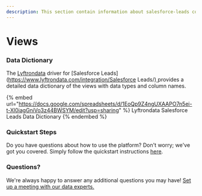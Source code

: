 ```yaml
---
description: This section contain information about salesforce-leads connector views information
---
```


# Views

### Data Dictionary

The [Lyftrondata](https://www.lyftrondata.com/) driver for [Salesforce Leads](https://www.lyftrondata.com/integration/Salesforce Leads/)[ ](https://www.lyftrondata.com/integration/salesforce-leads/)provides a detailed data dictionary of the views with data types and column names.

{% embed url="https://docs.google.com/spreadsheets/d/1EoQp9Z4ngUXAAPO7n5ei-t-Xl0iagGniVo3z44BWSYM/edit?usp=sharing" %}
Lyftrondata Salesforce Leads Data Dictionary
{% endembed %}

### Quickstart Steps

Do you have questions about how to use the platform? Don't worry; we've got you covered. Simply follow the quickstart instructions [here](../../../../quickstart-steps.md).

### Questions? <a href="#questions" id="questions"></a>

We're always happy to answer any additional questions you may have! [Set up a meeting with our data experts.](https://www.lyftrondata.com/book-a-meeting/)



